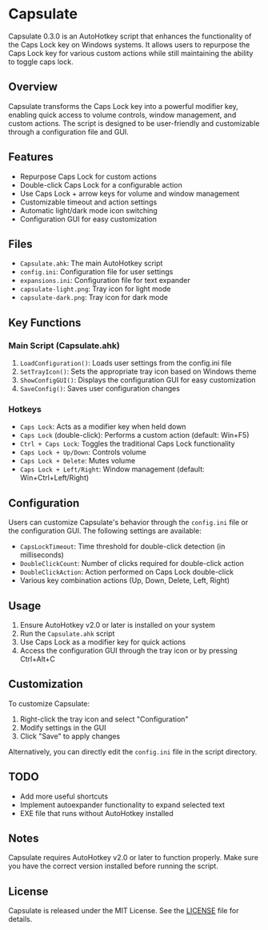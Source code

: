 # Capsulate

Capsulate 0.3.0 is an AutoHotkey script that enhances the functionality of the Caps Lock key on Windows systems. It allows users to repurpose the Caps Lock key for various custom actions while still maintaining the ability to toggle caps lock.

## Overview

Capsulate transforms the Caps Lock key into a powerful modifier key, enabling quick access to volume controls, window management, and custom actions. The script is designed to be user-friendly and customizable through a configuration file and GUI.

## Features

- Repurpose Caps Lock for custom actions
- Double-click Caps Lock for a configurable action
- Use Caps Lock + arrow keys for volume and window management
- Customizable timeout and action settings
- Automatic light/dark mode icon switching
- Configuration GUI for easy customization

## Files

- `Capsulate.ahk`: The main AutoHotkey script
- `config.ini`: Configuration file for user settings
- `expansions.ini`: Configuration file for text expander
- `capsulate-light.png`: Tray icon for light mode
- `capsulate-dark.png`: Tray icon for dark mode

## Key Functions

### Main Script (Capsulate.ahk)

1. `LoadConfiguration()`: Loads user settings from the config.ini file
2. `SetTrayIcon()`: Sets the appropriate tray icon based on Windows theme
3. `ShowConfigGUI()`: Displays the configuration GUI for easy customization
4. `SaveConfig()`: Saves user configuration changes

### Hotkeys

- `Caps Lock`: Acts as a modifier key when held down
- `Caps Lock` (double-click): Performs a custom action (default: Win+F5)
- `Ctrl + Caps Lock`: Toggles the traditional Caps Lock functionality
- `Caps Lock + Up/Down`: Controls volume
- `Caps Lock + Delete`: Mutes volume
- `Caps Lock + Left/Right`: Window management (default: Win+Ctrl+Left/Right)

## Configuration

Users can customize Capsulate's behavior through the `config.ini` file or the configuration GUI. The following settings are available:

- `CapsLockTimeout`: Time threshold for double-click detection (in milliseconds)
- `DoubleClickCount`: Number of clicks required for double-click action
- `DoubleClickAction`: Action performed on Caps Lock double-click
- Various key combination actions (Up, Down, Delete, Left, Right)

## Usage

1. Ensure AutoHotkey v2.0 or later is installed on your system
2. Run the `Capsulate.ahk` script
3. Use Caps Lock as a modifier key for quick actions
4. Access the configuration GUI through the tray icon or by pressing Ctrl+Alt+C

## Customization

To customize Capsulate:

1. Right-click the tray icon and select "Configuration"
2. Modify settings in the GUI
3. Click "Save" to apply changes

Alternatively, you can directly edit the `config.ini` file in the script directory.

## TODO

- Add more useful shortcuts
- Implement autoexpander functionality to expand selected text
- EXE file that runs without AutoHotkey installed

## Notes

Capsulate requires AutoHotkey v2.0 or later to function properly. Make sure you have the correct version installed before running the script.

## License

Capsulate is released under the MIT License. See the [LICENSE](LICENSE.md) file for details.
